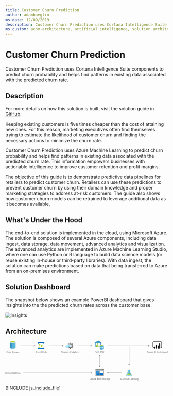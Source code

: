 ```yaml
---
title: Customer Churn Prediction
author: adamboeglin
ms.date: 12/09/2019
description: Customer Churn Prediction uses Cortana Intelligence Suite components to predict churn probability and helps find patterns in existing data associated with the predicted churn rate.
ms.custom: acom-architecture, artificial intelligence, solution architectures, Azure, ai gallery
---
```

# Customer Churn Prediction

Customer Churn Prediction uses Cortana Intelligence Suite components to predict churn probability and helps find patterns in existing data associated with the predicted churn rate.


## Description

For more details on how this solution is built, visit the solution guide in [GitHub](https://github.com/Azure/cortana-intelligence-churn-prediction-solution).

Keeping existing customers is five times cheaper than the cost of attaining new ones. For this reason, marketing executives often find themselves trying to estimate the likelihood of customer churn and finding the necessary actions to minimize the churn rate.

Customer Churn Prediction uses Azure Machine Learning to predict churn probability and helps find patterns in existing data associated with the predicted churn rate. This information empowers businesses with actionable intelligence to improve customer retention and profit margins.

The objective of this guide is to demonstrate predictive data pipelines for retailers to predict customer churn. Retailers can use these predictions to prevent customer churn by using their domain knowledge and proper marketing strategies to address at-risk customers. The guide also shows how customer churn models can be retrained to leverage additional data as it becomes available.


## What's Under the Hood

The end-to-end solution is implemented in the cloud, using Microsoft Azure. The solution is composed of several Azure components, including data ingest, data storage, data movement, advanced analytics and visualization. The advanced analytics are implemented in Azure Machine Learning Studio, where one can use Python or R language to build data science models (or reuse existing in-house or third-party libraries). With data ingest, the solution can make predictions based on data that being transferred to Azure from an on-premises environment.


## Solution Dashboard

The snapshot below shows an example PowerBI dashboard that gives insights into the the predicted churn rates across the customer base.

![Insights](//azurecomcdn.azureedge.net/cvt-f71aaf720c02f5337b8c2cdc5fd64f5f2829ecc6bd562c5726ff63543bbb03d7/images/shared/solutions/architectures/customer-churn-prediction/dashboard.png)


## Architecture

<svg class="architecture-diagram" aria-labelledby="customer-churn-prediction" height="235.303" viewbox="0 0 961.382 235.303" width="961.382" xmlns="https://www.w3.org/2000/svg"><title id="customer-churn-prediction">Customer Churn Prediction</title><desc>Customer Churn Prediction uses Cortana Intelligence Suite components to predict churn probability and helps find patterns in existing data associated with the predicted churn rate.</desc><path d="M26.336,7.705V40.328c0,3.332,7.635,6.108,16.936,6.108V7.567H26.336Z" fill="#3999c6"></path><path d="M42.994,46.574h.278c9.3,0,16.936-2.776,16.936-6.108V7.705H42.994Z" fill="#59b4d9"></path><path d="M60.208,7.705c0,3.332-7.635,6.108-16.936,6.108S26.336,11.037,26.336,7.705,33.971,1.6,43.272,1.6,60.208,4.374,60.208,7.705" fill="#fff"></path><path d="M56.737,7.289c0,2.221-6.108,4.026-13.465,4.026S29.806,9.51,29.806,7.289s6.108-4.026,13.465-4.026,13.465,1.8,13.465,4.026" fill="#7fba00"></path><path d="M53.961,9.788c1.8-.694,2.776-1.527,2.776-2.5,0-2.221-6.108-4.026-13.465-4.026-7.5,0-13.465,1.8-13.465,4.026,0,.972,1.111,1.8,2.776,2.5A31.743,31.743,0,0,1,43.272,8.261,31.743,31.743,0,0,1,53.961,9.788" fill="#b8d432"></path><path d="M7.215,73.066v-9.8H9.922q5.182,0,5.182,4.777a4.817,4.817,0,0,1-1.439,3.647,5.336,5.336,0,0,1-3.852,1.378ZM8.364,64.3v7.725H9.827a4.151,4.151,0,0,0,3-1.033A3.869,3.869,0,0,0,13.9,68.068Q13.9,64.3,9.9,64.3Z" fill="#5b5b5b"></path><path d="M21.892,73.066H20.771V71.973h-.027A2.349,2.349,0,0,1,18.59,73.23a2.3,2.3,0,0,1-1.637-.555,1.916,1.916,0,0,1-.591-1.469q0-1.963,2.311-2.283l2.1-.295q0-1.784-1.442-1.783a3.446,3.446,0,0,0-2.283.861V66.558a4.337,4.337,0,0,1,2.379-.656q2.468,0,2.468,2.611Zm-1.121-3.541-1.688.232a2.732,2.732,0,0,0-1.176.386,1.114,1.114,0,0,0-.4.981,1.066,1.066,0,0,0,.366.837,1.416,1.416,0,0,0,.974.325,1.8,1.8,0,0,0,1.377-.585,2.088,2.088,0,0,0,.543-1.479Z" fill="#5b5b5b"></path><path d="M27.251,73a2.166,2.166,0,0,1-1.046.219q-1.839,0-1.839-2.051V67.023h-1.2v-.957h1.2V64.357l1.121-.363v2.072h1.764v.957H25.488v3.943a1.638,1.638,0,0,0,.239,1.006.956.956,0,0,0,.793.3,1.183,1.183,0,0,0,.731-.232Z" fill="#5b5b5b"></path><path d="M33.759,73.066H32.638V71.973h-.027a2.349,2.349,0,0,1-2.153,1.258,2.3,2.3,0,0,1-1.637-.555,1.916,1.916,0,0,1-.591-1.469q0-1.963,2.311-2.283l2.1-.295q0-1.784-1.442-1.783a3.446,3.446,0,0,0-2.283.861V66.558a4.337,4.337,0,0,1,2.379-.656q2.468,0,2.468,2.611Zm-1.121-3.541-1.688.232a2.732,2.732,0,0,0-1.176.386,1.114,1.114,0,0,0-.4.981,1.066,1.066,0,0,0,.366.837,1.416,1.416,0,0,0,.974.325,1.8,1.8,0,0,0,1.377-.585,2.088,2.088,0,0,0,.543-1.479Z" fill="#5b5b5b"></path><path d="M39.4,72.67V71.316a2.622,2.622,0,0,0,.557.369,4.505,4.505,0,0,0,.684.276,5.438,5.438,0,0,0,.721.175,4.013,4.013,0,0,0,.67.061,2.627,2.627,0,0,0,1.583-.393,1.475,1.475,0,0,0,.349-1.822,1.962,1.962,0,0,0-.482-.536,4.782,4.782,0,0,0-.728-.465q-.42-.221-.906-.468-.513-.261-.957-.527a4.114,4.114,0,0,1-.772-.588,2.453,2.453,0,0,1-.516-.728,2.482,2.482,0,0,1,.106-2.119,2.52,2.52,0,0,1,.772-.817,3.522,3.522,0,0,1,1.09-.479,5.006,5.006,0,0,1,1.248-.156,4.784,4.784,0,0,1,2.112.348V64.74a3.827,3.827,0,0,0-2.229-.6,3.64,3.64,0,0,0-.752.078,2.137,2.137,0,0,0-.67.256,1.486,1.486,0,0,0-.479.459,1.213,1.213,0,0,0-.185.684,1.4,1.4,0,0,0,.14.648,1.588,1.588,0,0,0,.414.5,4.127,4.127,0,0,0,.667.438q.393.211.906.465t1,.547a4.561,4.561,0,0,1,.827.635,2.826,2.826,0,0,1,.564.773,2.17,2.17,0,0,1,.208.971,2.463,2.463,0,0,1-.284,1.227,2.322,2.322,0,0,1-.766.816,3.345,3.345,0,0,1-1.111.455,6.064,6.064,0,0,1-1.326.141,5.6,5.6,0,0,1-.574-.038c-.228-.024-.46-.062-.7-.109a5.563,5.563,0,0,1-.673-.178A2.143,2.143,0,0,1,39.4,72.67Z" fill="#5b5b5b"></path><path d="M49.94,73a2.166,2.166,0,0,1-1.046.219q-1.839,0-1.839-2.051V67.023h-1.2v-.957h1.2V64.357l1.121-.363v2.072H49.94v.957H48.176v3.943a1.638,1.638,0,0,0,.239,1.006.956.956,0,0,0,.793.3,1.183,1.183,0,0,0,.731-.232Z" fill="#5b5b5b"></path><path d="M55.087,67.2a1.371,1.371,0,0,0-.848-.227,1.432,1.432,0,0,0-1.2.678,3.129,3.129,0,0,0-.482,1.846v3.568H51.437v-7h1.121v1.441h.027a2.445,2.445,0,0,1,.731-1.151,1.664,1.664,0,0,1,1.1-.413,1.817,1.817,0,0,1,.67.1Z" fill="#5b5b5b"></path><path d="M61.746,69.846H56.8a2.617,2.617,0,0,0,.629,1.8,2.168,2.168,0,0,0,1.654.637,3.44,3.44,0,0,0,2.174-.779V72.56a4.065,4.065,0,0,1-2.44.67,2.959,2.959,0,0,1-2.331-.954,3.9,3.9,0,0,1-.848-2.683,3.828,3.828,0,0,1,.926-2.663,2.967,2.967,0,0,1,2.3-1.028,2.631,2.631,0,0,1,2.126.889,3.7,3.7,0,0,1,.752,2.467ZM60.6,68.9a2.284,2.284,0,0,0-.468-1.512,1.6,1.6,0,0,0-1.282-.539,1.811,1.811,0,0,0-1.347.566,2.577,2.577,0,0,0-.684,1.484Z" fill="#5b5b5b"></path><path d="M68.452,73.066H67.331V71.973H67.3A2.349,2.349,0,0,1,65.15,73.23a2.3,2.3,0,0,1-1.637-.555,1.916,1.916,0,0,1-.591-1.469q0-1.963,2.311-2.283l2.1-.295q0-1.784-1.442-1.783a3.446,3.446,0,0,0-2.283.861V66.558a4.337,4.337,0,0,1,2.379-.656q2.468,0,2.468,2.611Zm-1.121-3.541-1.688.232a2.732,2.732,0,0,0-1.176.386,1.114,1.114,0,0,0-.4.981,1.066,1.066,0,0,0,.366.837,1.416,1.416,0,0,0,.974.325,1.8,1.8,0,0,0,1.377-.585,2.088,2.088,0,0,0,.543-1.479Z" fill="#5b5b5b"></path><path d="M80.5,73.066H79.382v-4.02a3.029,3.029,0,0,0-.359-1.682,1.36,1.36,0,0,0-1.207-.52,1.494,1.494,0,0,0-1.22.656,2.509,2.509,0,0,0-.5,1.572v3.992H74.973V68.91q0-2.065-1.593-2.064a1.473,1.473,0,0,0-1.217.618,2.559,2.559,0,0,0-.479,1.61v3.992H70.564v-7h1.121v1.107h.027A2.378,2.378,0,0,1,73.886,65.9a2.02,2.02,0,0,1,1.982,1.449A2.5,2.5,0,0,1,78.193,65.9q2.31,0,2.311,2.85Z" fill="#5b5b5b"></path><path d="M7.369,196.56H6.221V192.09H1.148v4.471H0v-9.8H1.148v4.3H6.221v-4.3H7.369Z" fill="#5b5b5b"></path><path d="M10.363,187.783a.71.71,0,0,1-.513-.205.693.693,0,0,1-.212-.52.719.719,0,0,1,.725-.732.726.726,0,0,1,.523.209.7.7,0,0,1,.215.523.69.69,0,0,1-.215.512A.717.717,0,0,1,10.363,187.783Zm.547,8.777H9.789v-7H10.91Z" fill="#5b5b5b"></path><path d="M12.756,196.307v-1.2a3.318,3.318,0,0,0,2.017.678q1.477,0,1.477-.984a.855.855,0,0,0-.126-.476,1.252,1.252,0,0,0-.342-.345,2.581,2.581,0,0,0-.506-.271c-.194-.079-.4-.163-.625-.249a8.1,8.1,0,0,1-.817-.373,2.456,2.456,0,0,1-.588-.424,1.57,1.57,0,0,1-.355-.537,1.891,1.891,0,0,1-.12-.7,1.674,1.674,0,0,1,.226-.872,2,2,0,0,1,.6-.636,2.812,2.812,0,0,1,.858-.387,3.833,3.833,0,0,1,.995-.129,4.011,4.011,0,0,1,1.627.314v1.135a3.166,3.166,0,0,0-1.777-.506,2.077,2.077,0,0,0-.567.071,1.38,1.38,0,0,0-.434.2.918.918,0,0,0-.28.311.819.819,0,0,0-.1.4.956.956,0,0,0,.1.457,1,1,0,0,0,.291.328,2.2,2.2,0,0,0,.465.26c.182.078.39.162.622.254a8.67,8.67,0,0,1,.834.365,2.853,2.853,0,0,1,.629.424,1.657,1.657,0,0,1,.4.543,1.758,1.758,0,0,1,.14.732,1.729,1.729,0,0,1-.229.9,1.959,1.959,0,0,1-.612.635,2.8,2.8,0,0,1-.882.377,4.355,4.355,0,0,1-1.046.123A3.967,3.967,0,0,1,12.756,196.307Z" fill="#5b5b5b"></path><path d="M22.367,196.492a2.166,2.166,0,0,1-1.046.219q-1.839,0-1.839-2.051v-4.143h-1.2v-.957h1.2v-1.709l1.121-.363v2.072h1.764v.957H20.6v3.943a1.638,1.638,0,0,0,.239,1.006.956.956,0,0,0,.793.3,1.183,1.183,0,0,0,.731-.232Z" fill="#5b5b5b"></path><path d="M26.681,196.724a3.249,3.249,0,0,1-2.478-.981,3.631,3.631,0,0,1-.926-2.6,3.788,3.788,0,0,1,.964-2.756,3.467,3.467,0,0,1,2.6-.99,3.139,3.139,0,0,1,2.444.963,3.825,3.825,0,0,1,.878,2.674,3.761,3.761,0,0,1-.947,2.683A3.316,3.316,0,0,1,26.681,196.724Zm.082-6.385a2.131,2.131,0,0,0-1.709.734,3.019,3.019,0,0,0-.629,2.027,2.852,2.852,0,0,0,.636,1.961,2.161,2.161,0,0,0,1.7.719,2.049,2.049,0,0,0,1.671-.705,3.053,3.053,0,0,0,.584-2,3.107,3.107,0,0,0-.584-2.023A2.039,2.039,0,0,0,26.763,190.34Z" fill="#5b5b5b"></path><path d="M35.608,190.7a1.371,1.371,0,0,0-.848-.227,1.432,1.432,0,0,0-1.2.678,3.129,3.129,0,0,0-.482,1.846v3.568H31.958v-7h1.121V191h.027a2.445,2.445,0,0,1,.731-1.151,1.664,1.664,0,0,1,1.1-.413,1.817,1.817,0,0,1,.67.1Z" fill="#5b5b5b"></path><path d="M37.4,187.783a.71.71,0,0,1-.513-.205.693.693,0,0,1-.212-.52.719.719,0,0,1,.725-.732.726.726,0,0,1,.523.209.7.7,0,0,1,.215.523.69.69,0,0,1-.215.512A.717.717,0,0,1,37.4,187.783Zm.547,8.777H36.825v-7h1.121Z" fill="#5b5b5b"></path><path d="M44.987,196.238a3.637,3.637,0,0,1-1.914.486,3.169,3.169,0,0,1-2.417-.975,3.529,3.529,0,0,1-.919-2.525,3.881,3.881,0,0,1,.991-2.779,3.468,3.468,0,0,1,2.646-1.049,3.674,3.674,0,0,1,1.627.342v1.148a2.846,2.846,0,0,0-1.668-.547,2.254,2.254,0,0,0-1.76.769,2.92,2.92,0,0,0-.687,2.021,2.78,2.78,0,0,0,.646,1.941,2.228,2.228,0,0,0,1.733.711,2.807,2.807,0,0,0,1.723-.609Z" fill="#5b5b5b"></path><path d="M51.693,196.56H50.572v-1.094h-.027a2.349,2.349,0,0,1-2.153,1.258,2.3,2.3,0,0,1-1.637-.555,1.916,1.916,0,0,1-.591-1.469q0-1.963,2.311-2.283l2.1-.295q0-1.784-1.442-1.783a3.446,3.446,0,0,0-2.283.861v-1.148a4.337,4.337,0,0,1,2.379-.656q2.468,0,2.468,2.611Zm-1.121-3.541-1.688.232a2.732,2.732,0,0,0-1.176.386,1.114,1.114,0,0,0-.4.981,1.066,1.066,0,0,0,.366.837,1.416,1.416,0,0,0,.974.325,1.8,1.8,0,0,0,1.377-.585,2.088,2.088,0,0,0,.543-1.479Z" fill="#5b5b5b"></path><path d="M54.927,196.56H53.806V186.2h1.121Z" fill="#5b5b5b"></path><path d="M61.182,196.56v-9.8h2.707q5.182,0,5.182,4.777a4.817,4.817,0,0,1-1.439,3.647,5.336,5.336,0,0,1-3.852,1.378ZM62.33,187.8v7.725h1.463a4.151,4.151,0,0,0,3-1.033,3.869,3.869,0,0,0,1.073-2.926q0-3.766-4.006-3.766Z" fill="#5b5b5b"></path><path d="M75.858,196.56H74.737v-1.094H74.71a2.349,2.349,0,0,1-2.153,1.258,2.3,2.3,0,0,1-1.637-.555,1.916,1.916,0,0,1-.591-1.469q0-1.963,2.311-2.283l2.1-.295q0-1.784-1.442-1.783a3.446,3.446,0,0,0-2.283.861v-1.148a4.337,4.337,0,0,1,2.379-.656q2.468,0,2.468,2.611Zm-1.121-3.541-1.688.232a2.732,2.732,0,0,0-1.176.386,1.114,1.114,0,0,0-.4.981,1.066,1.066,0,0,0,.366.837,1.416,1.416,0,0,0,.974.325,1.8,1.8,0,0,0,1.377-.585,2.088,2.088,0,0,0,.543-1.479Z" fill="#5b5b5b"></path><path d="M81.218,196.492a2.166,2.166,0,0,1-1.046.219q-1.839,0-1.839-2.051v-4.143h-1.2v-.957h1.2v-1.709l1.121-.363v2.072h1.764v.957H79.454v3.943a1.638,1.638,0,0,0,.239,1.006.956.956,0,0,0,.793.3,1.183,1.183,0,0,0,.731-.232Z" fill="#5b5b5b"></path><path d="M87.726,196.56H86.6v-1.094h-.027a2.349,2.349,0,0,1-2.153,1.258,2.3,2.3,0,0,1-1.637-.555A1.916,1.916,0,0,1,82.2,194.7q0-1.963,2.311-2.283l2.1-.295q0-1.784-1.442-1.783a3.446,3.446,0,0,0-2.283.861v-1.148a4.337,4.337,0,0,1,2.379-.656q2.468,0,2.468,2.611ZM86.6,193.019l-1.688.232a2.732,2.732,0,0,0-1.176.386,1.114,1.114,0,0,0-.4.981,1.066,1.066,0,0,0,.366.837,1.416,1.416,0,0,0,.974.325,1.8,1.8,0,0,0,1.377-.585,2.088,2.088,0,0,0,.543-1.479Z" fill="#5b5b5b"></path><path d="M215.782,27.426a.63.63,0,0,1-.667.667h-5.2a.63.63,0,0,1-.667-.667V23.56a.63.63,0,0,1,.667-.667h5.2a.63.63,0,0,1,.667.667Z" fill="#b8d432"></path><path d="M225.115,31.426a.63.63,0,0,1-.667.667h-5.2a.63.63,0,0,1-.667-.667V27.56a.63.63,0,0,1,.667-.667h5.2a.63.63,0,0,1,.667.667Z" fill="#b8d432"></path><path d="M215.782,35.426a.63.63,0,0,1-.667.667h-5.2a.63.63,0,0,1-.667-.667V31.56a.63.63,0,0,1,.667-.667h5.2a.63.63,0,0,1,.667.667Z" fill="#b8d432"></path><path d="M206.449,23.426a.63.63,0,0,1-.667.667h-5.333a.63.63,0,0,1-.667-.667v-4a.63.63,0,0,1,.667-.667h5.2c.533,0,.8.267.8.667Z" fill="#b8d432"></path><path d="M229.782,9.426H192.449a.63.63,0,0,0-.667.667v8a.63.63,0,0,0,.667.667h4a.63.63,0,0,0,.667-.667V14.76h28v3.333c0,.4.267.667.8.667h3.867a.63.63,0,0,0,.667-.667v-8A.63.63,0,0,0,229.782,9.426Z" fill="#0072c6"></path><path d="M229.782,40.226h-3.867a.63.63,0,0,0-.667.667v3.2H197.115V40.76c0-.4-.267-.667-.8-.667h-3.867c-.4,0-.667.267-.667.8V48.76a.63.63,0,0,0,.667.667h37.333a.63.63,0,0,0,.667-.667V40.893A.63.63,0,0,0,229.782,40.226Z" fill="#0072c6"></path><path d="M206.449,31.426a.63.63,0,0,1-.667.667h-5.333a.63.63,0,0,1-.667-.667v-4a.63.63,0,0,1,.667-.667h5.2c.533,0,.8.267.8.667Z" fill="#b8d432"></path><path d="M206.449,39.426a.63.63,0,0,1-.667.667h-5.333a.63.63,0,0,1-.667-.667v-4a.63.63,0,0,1,.667-.667h5.2c.533,0,.8.267.8.667Z" fill="#b8d432"></path><path d="M396.689,36.964l1.12-2.892L402.94,32.3V28.194l-.56-.187L397.809,26.7l-1.12-2.892,2.332-4.758h0l-2.892-2.892-.56.28-4.2,2.146-2.986-1.213-1.866-4.945h-4.2l-.187.56-1.4,4.385-2.892,1.12L372.9,16.345l-2.986,2.892.28.56,1.306,2.426a14.685,14.685,0,0,1,7.371-1.866,15.049,15.049,0,0,1,9.61,3.919,21.6,21.6,0,0,1,1.773,1.493A7.121,7.121,0,0,1,391,26.794a7.276,7.276,0,0,1-1.866,9.33,7.145,7.145,0,0,1-7.371,1.026c-.28-.187-.466-.187-.56-.28h0a9.686,9.686,0,0,1-1.586-1.12c-.187,0-.28-.187-.56-.187a2.3,2.3,0,0,0-1.586.746l-.187.187h0a14.03,14.03,0,0,1-5.971,3.732L370.472,42l2.8,2.8.187.187.56-.28,4.2-2.146,2.892,1.12,1.586,4.945h4.2l.187-.56,1.493-4.385,2.892-1.12,4.945,2.146,2.8-3.079-.28-.56Z" fill="#7a7a7a"></path><path d="M371.685,29.687h0A7.448,7.448,0,0,1,360.4,29.5a.784.784,0,0,0-1.306,0,1.059,1.059,0,0,0-.28.746,1.781,1.781,0,0,0,.28.746,9.418,9.418,0,0,0,13.995.187h0a7.483,7.483,0,0,1,11.2.28c.466.466,1.026.466,1.306,0a1.059,1.059,0,0,0,.28-.746,1.781,1.781,0,0,0-.28-.746A9.387,9.387,0,0,0,371.685,29.687Z" fill="#48c8ef"></path><path d="M378.682,31.459a5.923,5.923,0,0,0-4.478,1.866l-.187.187-.187.187a10.517,10.517,0,0,1-8.117,3.359,11.392,11.392,0,0,1-8.024-3.732c-.466-.466-1.026-.466-1.306,0-.093,0-.093.187-.093.466a1.256,1.256,0,0,0,.466.84,12.334,12.334,0,0,0,9.33,4.385,12.028,12.028,0,0,0,9.423-4.105l.187-.187.187-.187a4.23,4.23,0,0,1,3.079-1.306,4.4,4.4,0,0,1,3.079,1.493c.466.466,1.026.466,1.306,0a1.059,1.059,0,0,0,.28-.746,1.781,1.781,0,0,0-.28-.746A7.589,7.589,0,0,0,378.682,31.459Z" fill="#00abec"></path><path d="M370.845,27.634a10.941,10.941,0,0,1,8.117-3.452,10.82,10.82,0,0,1,7.837,3.732c.466.466,1.026.466,1.306,0a1.059,1.059,0,0,0,.28-.746,1.781,1.781,0,0,0-.28-.746,12.334,12.334,0,0,0-9.33-4.385,12.531,12.531,0,0,0-9.423,4.105l-.187.187-.187.187a4.09,4.09,0,0,1-6.158-.187c-.466-.466-1.026-.466-1.306,0a1.059,1.059,0,0,0-.28.746,1.781,1.781,0,0,0,.28.746,5.993,5.993,0,0,0,8.863.187l.187-.187Z" fill="#84d6ef"></path><g opacity="0.2" style="isolation: isolate"><path d="M379.522,35.658c-.187,0-.28-.187-.56-.187a2.3,2.3,0,0,0-1.586.746l-.187.187a14.03,14.03,0,0,1-5.971,3.732l-.84,1.773,1.493,1.493,7.651-7.744Z" fill="#f1f1f1"></path><path d="M371.592,22.316a14.685,14.685,0,0,1,7.371-1.866,15.049,15.049,0,0,1,9.61,3.919c.466.373.84.653,1.306,1.026l7.744-7.744-1.586-1.586-.56.28-4.2,2.146-2.892-1.12-1.866-4.945h-4.2l-.187.56-1.4,4.385-2.892,1.12L372.9,16.345l-2.986,2.892.28.56Z" fill="#f1f1f1"></path></g><path d="M188,71.849h-5.2v-9.8h4.977v1.039h-3.828v3.261h3.541v1.032h-3.541v3.432H188Z" fill="#5b5b5b"></path><path d="M195.237,64.849l-2.789,7h-1.1l-2.652-7h1.23l1.777,5.086a4.589,4.589,0,0,1,.246.978h.027a4.592,4.592,0,0,1,.219-.95l1.859-5.113Z" fill="#5b5b5b"></path><path d="M201.984,68.629h-4.942a2.617,2.617,0,0,0,.629,1.8,2.168,2.168,0,0,0,1.654.636,3.44,3.44,0,0,0,2.174-.779v1.053a4.065,4.065,0,0,1-2.44.67,2.955,2.955,0,0,1-2.331-.954,3.9,3.9,0,0,1-.848-2.683,3.83,3.83,0,0,1,.926-2.663,2.97,2.97,0,0,1,2.3-1.028,2.631,2.631,0,0,1,2.126.889,3.706,3.706,0,0,1,.752,2.468Zm-1.148-.95a2.28,2.28,0,0,0-.468-1.511,1.6,1.6,0,0,0-1.282-.54,1.808,1.808,0,0,0-1.347.567,2.577,2.577,0,0,0-.684,1.483Z" fill="#5b5b5b"></path><path d="M209.49,71.849h-1.121V67.856q0-2.228-1.627-2.229a1.766,1.766,0,0,0-1.391.632,2.345,2.345,0,0,0-.55,1.6v3.992h-1.121v-7H204.8v1.162h.027a2.527,2.527,0,0,1,2.3-1.326,2.142,2.142,0,0,1,1.757.741,3.306,3.306,0,0,1,.608,2.144Z" fill="#5b5b5b"></path><path d="M214.849,71.78A2.166,2.166,0,0,1,213.8,72q-1.839,0-1.839-2.051V65.806h-1.2v-.957h1.2V63.14l1.121-.362v2.071h1.764v.957h-1.764V69.75a1.635,1.635,0,0,0,.239,1,.956.956,0,0,0,.793.3,1.177,1.177,0,0,0,.731-.232Z" fill="#5b5b5b"></path><path d="M227.7,71.849h-1.148V67.378H221.48v4.471h-1.148v-9.8h1.148v4.3h5.072v-4.3H227.7Z" fill="#5b5b5b"></path><path d="M235.781,71.849H234.66V70.741h-.027a2.3,2.3,0,0,1-2.16,1.271q-2.5,0-2.5-2.98V64.849h1.114v4.006q0,2.215,1.7,2.215a1.718,1.718,0,0,0,1.35-.6,2.319,2.319,0,0,0,.53-1.583V64.849h1.121Z" fill="#5b5b5b"></path><path d="M239.192,70.837h-.027v1.012h-1.121V61.485h1.121v4.594h.027a2.651,2.651,0,0,1,2.42-1.395,2.565,2.565,0,0,1,2.109.94,3.879,3.879,0,0,1,.762,2.519,4.343,4.343,0,0,1-.854,2.813,2.848,2.848,0,0,1-2.338,1.056A2.3,2.3,0,0,1,239.192,70.837Zm-.027-2.823v.978a2.084,2.084,0,0,0,.564,1.474,2.012,2.012,0,0,0,3.028-.175,3.574,3.574,0,0,0,.578-2.167,2.822,2.822,0,0,0-.54-1.832,1.789,1.789,0,0,0-1.463-.663,1.984,1.984,0,0,0-1.572.681A2.5,2.5,0,0,0,239.165,68.014Z" fill="#5b5b5b"></path><path d="M332.368,71.452V70.1a2.622,2.622,0,0,0,.557.369,4.407,4.407,0,0,0,.684.276,5.29,5.29,0,0,0,.721.175,4.02,4.02,0,0,0,.67.062,2.627,2.627,0,0,0,1.583-.393,1.475,1.475,0,0,0,.349-1.822,1.979,1.979,0,0,0-.482-.537,4.859,4.859,0,0,0-.728-.465q-.42-.221-.906-.468-.513-.259-.957-.526a4.114,4.114,0,0,1-.772-.588,2.457,2.457,0,0,1-.516-.729,2.482,2.482,0,0,1,.106-2.119,2.527,2.527,0,0,1,.772-.816,3.5,3.5,0,0,1,1.09-.479,4.961,4.961,0,0,1,1.248-.157,4.781,4.781,0,0,1,2.112.349v1.292a3.827,3.827,0,0,0-2.229-.6,3.642,3.642,0,0,0-.752.079,2.09,2.09,0,0,0-.67.256,1.494,1.494,0,0,0-.479.458,1.216,1.216,0,0,0-.185.684,1.4,1.4,0,0,0,.14.649,1.6,1.6,0,0,0,.414.5,4.127,4.127,0,0,0,.667.438q.393.212.906.465t1,.547a4.565,4.565,0,0,1,.827.636,2.837,2.837,0,0,1,.564.772,2.173,2.173,0,0,1,.208.971,2.467,2.467,0,0,1-.284,1.228,2.33,2.33,0,0,1-.766.816,3.366,3.366,0,0,1-1.111.455,6.125,6.125,0,0,1-1.326.14,5.333,5.333,0,0,1-.574-.038q-.342-.037-.7-.109a5.388,5.388,0,0,1-.673-.178A2.069,2.069,0,0,1,332.368,71.452Z" fill="#5b5b5b"></path><path d="M342.909,71.78a2.166,2.166,0,0,1-1.046.219q-1.839,0-1.839-2.051V65.806h-1.2v-.957h1.2V63.14l1.121-.362v2.071h1.764v.957h-1.764V69.75a1.635,1.635,0,0,0,.239,1,.956.956,0,0,0,.793.3,1.177,1.177,0,0,0,.731-.232Z" fill="#5b5b5b"></path><path d="M348.056,65.983a1.371,1.371,0,0,0-.848-.226,1.431,1.431,0,0,0-1.2.677,3.129,3.129,0,0,0-.482,1.846v3.568h-1.121v-7h1.121v1.442h.027a2.449,2.449,0,0,1,.731-1.152,1.669,1.669,0,0,1,1.1-.413,1.838,1.838,0,0,1,.67.1Z" fill="#5b5b5b"></path><path d="M354.714,68.629h-4.942a2.617,2.617,0,0,0,.629,1.8,2.168,2.168,0,0,0,1.654.636,3.44,3.44,0,0,0,2.174-.779v1.053a4.065,4.065,0,0,1-2.44.67,2.955,2.955,0,0,1-2.331-.954,3.9,3.9,0,0,1-.848-2.683,3.83,3.83,0,0,1,.926-2.663,2.97,2.97,0,0,1,2.3-1.028,2.631,2.631,0,0,1,2.126.889,3.706,3.706,0,0,1,.752,2.468Zm-1.148-.95a2.28,2.28,0,0,0-.468-1.511,1.6,1.6,0,0,0-1.282-.54,1.808,1.808,0,0,0-1.347.567,2.577,2.577,0,0,0-.684,1.483Z" fill="#5b5b5b"></path><path d="M361.42,71.849H360.3V70.755h-.027a2.347,2.347,0,0,1-2.153,1.258,2.3,2.3,0,0,1-1.637-.554,1.919,1.919,0,0,1-.591-1.47q0-1.961,2.311-2.283l2.1-.294q0-1.784-1.442-1.784a3.446,3.446,0,0,0-2.283.861V65.341a4.337,4.337,0,0,1,2.379-.656q2.468,0,2.468,2.611ZM360.3,68.307l-1.688.232a2.759,2.759,0,0,0-1.176.386,1.115,1.115,0,0,0-.4.981,1.066,1.066,0,0,0,.366.837,1.411,1.411,0,0,0,.974.325,1.8,1.8,0,0,0,1.377-.585A2.086,2.086,0,0,0,360.3,69Z" fill="#5b5b5b"></path><path d="M373.472,71.849h-1.121v-4.02a3.034,3.034,0,0,0-.359-1.682,1.36,1.36,0,0,0-1.207-.52,1.494,1.494,0,0,0-1.22.656,2.511,2.511,0,0,0-.5,1.572v3.992h-1.121V67.692q0-2.064-1.593-2.064a1.476,1.476,0,0,0-1.217.618,2.559,2.559,0,0,0-.479,1.61v3.992h-1.121v-7h1.121v1.107h.027a2.378,2.378,0,0,1,2.174-1.271,2.02,2.02,0,0,1,1.982,1.449,2.5,2.5,0,0,1,2.324-1.449q2.31,0,2.311,2.851Z" fill="#5b5b5b"></path><path d="M387.165,71.849h-1.271L384.854,69.1H380.7l-.978,2.748h-1.278l3.76-9.8h1.189Zm-2.687-3.78-1.538-4.177a3.974,3.974,0,0,1-.15-.656h-.027a3.668,3.668,0,0,1-.157.656l-1.524,4.177Z" fill="#5b5b5b"></path><path d="M394.267,71.849h-1.121V67.856q0-2.228-1.627-2.229a1.766,1.766,0,0,0-1.391.632,2.345,2.345,0,0,0-.55,1.6v3.992h-1.121v-7h1.121v1.162h.027a2.527,2.527,0,0,1,2.3-1.326,2.142,2.142,0,0,1,1.757.741,3.306,3.306,0,0,1,.608,2.144Z" fill="#5b5b5b"></path><path d="M401.39,71.849h-1.121V70.755h-.027a2.347,2.347,0,0,1-2.153,1.258,2.3,2.3,0,0,1-1.637-.554,1.919,1.919,0,0,1-.591-1.47q0-1.961,2.311-2.283l2.1-.294q0-1.784-1.442-1.784a3.446,3.446,0,0,0-2.283.861V65.341a4.337,4.337,0,0,1,2.379-.656q2.468,0,2.468,2.611Zm-1.121-3.541-1.688.232a2.759,2.759,0,0,0-1.176.386,1.115,1.115,0,0,0-.4.981,1.066,1.066,0,0,0,.366.837,1.411,1.411,0,0,0,.974.325,1.8,1.8,0,0,0,1.377-.585A2.086,2.086,0,0,0,400.269,69Z" fill="#5b5b5b"></path><path d="M404.624,71.849H403.5V61.485h1.121Z" fill="#5b5b5b"></path><path d="M412.464,64.849l-3.22,8.121q-.861,2.174-2.42,2.174a2.587,2.587,0,0,1-.731-.089v-1a2.077,2.077,0,0,0,.663.123,1.374,1.374,0,0,0,1.271-1.012l.561-1.326-2.734-6.986H407.1l1.894,5.387q.034.1.144.533h.041q.034-.164.137-.52l1.989-5.4Z" fill="#5b5b5b"></path><path d="M416.956,71.78A2.166,2.166,0,0,1,415.91,72q-1.839,0-1.839-2.051V65.806h-1.2v-.957h1.2V63.14l1.121-.362v2.071h1.764v.957h-1.764V69.75a1.635,1.635,0,0,0,.239,1,.956.956,0,0,0,.793.3,1.177,1.177,0,0,0,.731-.232Z" fill="#5b5b5b"></path><path d="M419.027,63.071a.71.71,0,0,1-.513-.205.691.691,0,0,1-.212-.52.719.719,0,0,1,.725-.731.722.722,0,0,1,.523.209.73.73,0,0,1,0,1.035A.72.72,0,0,1,419.027,63.071Zm.547,8.777h-1.121v-7h1.121Z" fill="#5b5b5b"></path><path d="M426.615,71.527a3.637,3.637,0,0,1-1.914.485,3.172,3.172,0,0,1-2.417-.974,3.533,3.533,0,0,1-.919-2.526,3.878,3.878,0,0,1,.991-2.778A3.465,3.465,0,0,1,425,64.684a3.687,3.687,0,0,1,1.627.342v1.148a2.853,2.853,0,0,0-1.668-.547,2.257,2.257,0,0,0-1.76.769,2.921,2.921,0,0,0-.687,2.021,2.778,2.778,0,0,0,.646,1.941,2.228,2.228,0,0,0,1.733.711,2.806,2.806,0,0,0,1.723-.608Z" fill="#5b5b5b"></path><path d="M427.886,71.6v-1.2a3.317,3.317,0,0,0,2.017.677q1.477,0,1.477-.984a.859.859,0,0,0-.126-.476,1.279,1.279,0,0,0-.342-.345,2.634,2.634,0,0,0-.506-.271q-.291-.119-.625-.249a8.107,8.107,0,0,1-.817-.372,2.51,2.51,0,0,1-.588-.424,1.58,1.58,0,0,1-.355-.537,1.9,1.9,0,0,1-.12-.7,1.677,1.677,0,0,1,.226-.872,2,2,0,0,1,.6-.635,2.766,2.766,0,0,1,.858-.387,3.833,3.833,0,0,1,.995-.13,4.011,4.011,0,0,1,1.627.314v1.135a3.174,3.174,0,0,0-1.777-.506,2.116,2.116,0,0,0-.567.071,1.4,1.4,0,0,0-.434.2.931.931,0,0,0-.28.312.816.816,0,0,0-.1.4.957.957,0,0,0,.1.458,1,1,0,0,0,.291.328,2.244,2.244,0,0,0,.465.26q.273.117.622.253a8.427,8.427,0,0,1,.834.366,2.819,2.819,0,0,1,.629.424,1.646,1.646,0,0,1,.4.543,1.756,1.756,0,0,1,.14.731,1.724,1.724,0,0,1-.229.9,1.962,1.962,0,0,1-.612.636,2.821,2.821,0,0,1-.882.376,4.355,4.355,0,0,1-1.046.123A3.979,3.979,0,0,1,427.886,71.6Z" fill="#5b5b5b"></path><rect fill="#969696" height="1.5" width="81.265" x="257.227" y="28.344"></rect><polygon fill="#969696" points="336.961 23.858 346.028 29.094 336.961 34.329 336.961 23.858"></polygon><rect fill="#969696" height="1.5" width="81.265" x="89.227" y="28.344"></rect><polygon fill="#969696" points="168.961 23.858 178.028 29.094 168.961 34.329 168.961 23.858"></polygon><rect fill="#969696" height="1.5" width="81.265" x="609.762" y="188.344"></rect><polygon fill="#969696" points="611.294 194.329 602.227 189.094 611.294 183.858 611.294 194.329"></polygon><rect fill="#969696" height="1.5" width="81.265" x="425.219" y="28.344"></rect><polygon fill="#969696" points="504.952 23.858 514.019 29.094 504.952 34.329 504.952 23.858"></polygon><rect fill="#969696" height="1.5" width="401.265" x="106.233" y="189.836"></rect><polygon fill="#969696" points="505.966 185.35 515.033 190.586 505.966 195.821 505.966 185.35"></polygon><rect fill="#969696" height="1.5" width="241.265" x="607.219" y="28.344"></rect><polygon fill="#969696" points="846.952 23.858 856.019 29.094 846.952 34.329 846.952 23.858"></polygon><rect fill="#7fbb42" height="5.179" width="5.179" x="542.427" y="16.495"></rect><rect fill="#7fbb42" height="5.179" width="5.179" x="538.321" y="30.539"></rect><rect fill="#7fbb42" height="5.179" width="5.179" x="545.691" y="30.539"></rect><rect fill="#7fbb42" height="5.179" width="5.179" x="552.988" y="30.539"></rect><rect fill="#7fbb42" height="5.179" width="5.179" x="538.321" y="23.517"></rect><rect fill="#7fbb42" height="5.179" width="5.179" x="545.691" y="23.517"></rect><polygon fill="#3999c6" points="550.797 0 529.399 10.837 529.399 14 533.562 14 533.562 35.893 537.044 35.893 537.044 14 562.404 14 562.404 34.5 566.234 34.5 566.234 14 570.05 14 570.05 10.837 550.797 0"></polygon><g opacity="0.8" style="isolation: isolate"><polygon fill="#b8d433" points="547.606 21.675 547.011 21.675 547.011 17.163 542.427 17.163 542.427 16.495 547.606 16.495 547.606 21.675"></polygon></g><g opacity="0.5" style="isolation: isolate"><polygon fill="#b8d433" points="542.427 16.495 543.022 16.495 543.022 21.022 547.606 21.022 547.606 21.675 542.427 21.675 542.427 16.495"></polygon></g><g opacity="0.8" style="isolation: isolate"><polygon fill="#b8d433" points="543.5 28.697 542.92 28.697 542.92 24.185 538.321 24.185 538.321 23.517 543.5 23.517 543.5 28.697"></polygon></g><g opacity="0.5" style="isolation: isolate"><polygon fill="#b8d433" points="538.321 23.517 538.916 23.517 538.916 28.029 543.5 28.029 543.5 28.697 538.321 28.697 538.321 23.517"></polygon></g><g opacity="0.8" style="isolation: isolate"><polygon fill="#b8d433" points="550.899 28.697 550.276 28.697 550.276 24.185 545.691 24.185 545.691 23.517 550.899 23.517 550.899 28.697"></polygon></g><g opacity="0.5" style="isolation: isolate"><polygon fill="#b8d433" points="545.691 23.517 546.315 23.517 546.315 28.029 550.899 28.029 550.899 28.697 545.691 28.697 545.691 23.517"></polygon></g><g opacity="0.8" style="isolation: isolate"><polygon fill="#b8d433" points="543.5 35.718 542.92 35.718 542.92 31.192 538.321 31.192 538.321 30.539 543.5 30.539 543.5 35.718"></polygon></g><g opacity="0.5" style="isolation: isolate"><polygon fill="#b8d433" points="538.321 30.539 538.916 30.539 538.916 35.051 543.5 35.051 543.5 35.718 538.321 35.718 538.321 30.539"></polygon></g><g opacity="0.8" style="isolation: isolate"><polygon fill="#b8d433" points="550.899 35.718 550.276 35.718 550.276 31.192 545.691 31.192 545.691 30.539 550.899 30.539 550.899 35.718"></polygon></g><g opacity="0.5" style="isolation: isolate"><polygon fill="#b8d433" points="545.691 30.539 546.315 30.539 546.315 35.051 550.899 35.051 550.899 35.718 545.691 35.718 545.691 30.539"></polygon></g><g opacity="0.8" style="isolation: isolate"><polygon fill="#b8d433" points="558.168 35.718 557.573 35.718 557.573 31.192 552.988 31.192 552.988 30.539 558.168 30.539 558.168 35.718"></polygon></g><g opacity="0.5" style="isolation: isolate"><polygon fill="#b8d433" points="552.988 30.539 553.583 30.539 553.583 35.051 558.168 35.051 558.168 35.718 552.988 35.718 552.988 30.539"></polygon></g><g opacity="0.8" style="isolation: isolate"><polygon fill="#b8d433" points="543.196 21.675 542.427 21.675 542.427 21.08 546.91 16.495 547.606 16.495 547.606 17.018 543.196 21.675"></polygon></g><g opacity="0.8" style="isolation: isolate"><polygon fill="#b8d433" points="546.46 28.697 545.691 28.697 545.691 28.102 550.217 23.517 550.899 23.517 550.899 24.04 546.46 28.697"></polygon></g><g opacity="0.8" style="isolation: isolate"><polygon fill="#b8d433" points="539.09 28.697 538.321 28.697 538.321 28.102 542.804 23.517 543.5 23.517 543.5 24.04 539.09 28.697"></polygon></g><g opacity="0.8" style="isolation: isolate"><polygon fill="#b8d433" points="539.09 35.718 538.321 35.718 538.321 35.124 542.804 30.539 543.5 30.539 543.5 31.061 539.09 35.718"></polygon></g><g opacity="0.8" style="isolation: isolate"><polygon fill="#b8d433" points="546.46 35.718 545.691 35.718 545.691 35.124 550.217 30.539 550.899 30.539 550.899 31.061 546.46 35.718"></polygon></g><g opacity="0.8" style="isolation: isolate"><polygon fill="#b8d433" points="553.757 35.718 552.988 35.718 552.988 35.124 557.471 30.539 558.168 30.539 558.168 31.061 553.757 35.718"></polygon></g><path d="M560.083,25.81V48.355c0,2.321,5.252,4.236,11.708,4.236V25.81Z" fill="#3999c6"></path><path d="M571.617,52.606h.174c6.471,0,11.708-1.915,11.708-4.236V25.81H571.617v26.8Z" fill="#5ab4d9"></path><path d="M583.5,25.81c0,2.321-5.252,4.236-11.708,4.236s-11.708-1.9-11.708-4.236,5.252-4.236,11.708-4.236S583.5,23.445,583.5,25.81" fill="#fff"></path><path d="M581.1,25.563c0,1.523-4.164,2.815-9.314,2.815s-9.314-1.248-9.314-2.815c0-1.523,4.164-2.815,9.314-2.815s9.314,1.262,9.314,2.815" fill="#7fbb42"></path><path d="M579.161,27.275c1.219-.493,1.944-1.074,1.944-1.7,0-1.523-4.164-2.815-9.314-2.815s-9.314,1.248-9.314,2.815c0,.667.725,1.248,1.944,1.7a21.7,21.7,0,0,1,7.37-1.074,20.72,20.72,0,0,1,7.37,1.074" fill="#b8d433"></path><path d="M563,41.971v-1.6a2.933,2.933,0,0,0,.943.551,3.726,3.726,0,0,0,1,.174,1.814,1.814,0,0,0,.522-.073.976.976,0,0,0,.377-.145.47.47,0,0,0,.2-.247.97.97,0,0,0,.073-.276.639.639,0,0,0-.1-.377,1.646,1.646,0,0,0-.319-.319c-.145-.1-.319-.174-.493-.276-.174-.073-.377-.174-.624-.276a3.724,3.724,0,0,1-1.248-.827,1.856,1.856,0,0,1-.421-1.219,2.017,2.017,0,0,1,.2-.943,1.885,1.885,0,0,1,.595-.667,2.192,2.192,0,0,1,.9-.377,5.185,5.185,0,0,1,1.074-.1,6.189,6.189,0,0,1,.972.073,2.932,2.932,0,0,1,.8.2v1.494a2.309,2.309,0,0,0-.377-.2,3.582,3.582,0,0,0-.421-.145c-.145-.029-.319-.073-.45-.1a2.053,2.053,0,0,0-.421-.029,2.655,2.655,0,0,0-.493.029.976.976,0,0,0-.377.145c-.1.073-.174.145-.247.2a.4.4,0,0,0-.073.276.586.586,0,0,0,.1.319,1.234,1.234,0,0,0,.276.276,2.148,2.148,0,0,0,.421.247c.174.073.348.174.551.247a4.742,4.742,0,0,1,.769.377,2.779,2.779,0,0,1,.595.45,1.67,1.67,0,0,1,.377.595,2.2,2.2,0,0,1,.145.769,2.368,2.368,0,0,1-.2,1,1.719,1.719,0,0,1-.624.667,2.38,2.38,0,0,1-.9.348,5.185,5.185,0,0,1-1.074.1,5.615,5.615,0,0,1-1.117-.1A1.934,1.934,0,0,1,563,41.971Z" fill="#fff"></path><path d="M571.994,42.392a3.412,3.412,0,0,1-2.5-1,3.668,3.668,0,0,1-.972-2.611,3.794,3.794,0,0,1,.972-2.713,3.357,3.357,0,0,1,2.568-1.045,3.3,3.3,0,0,1,2.466,1,3.651,3.651,0,0,1,.943,2.64,3.794,3.794,0,0,1-.972,2.713l-.073.073-.073.073,1.813,1.741h-2.263l-.943-.972A4.241,4.241,0,0,1,571.994,42.392Zm.073-5.977a1.664,1.664,0,0,0-1.349.624,2.514,2.514,0,0,0-.493,1.668,2.684,2.684,0,0,0,.493,1.668,1.593,1.593,0,0,0,1.291.624,1.669,1.669,0,0,0,1.32-.595,2.684,2.684,0,0,0,.493-1.668A2.851,2.851,0,0,0,573.329,37,1.506,1.506,0,0,0,572.066,36.415Z" fill="#fff"></path><path d="M580.931,42.247h-4.236V35.124h1.6v5.8h2.64v1.32Z" fill="#fff"></path><path d="M749.064,203.716,737.855,184.3v-7.86h.2a2.427,2.427,0,1,0,0-4.855H725.828a2.428,2.428,0,0,0,0,4.856h.2V184.3l-11.209,19.414c-1.23,2.129-.224,3.871,2.235,3.871h29.773C749.288,207.587,750.293,205.845,749.064,203.716Z" fill="#59b4d9"></path><polygon fill="#b8d432" points="724.054 195.359 719.428 203.37 744.457 203.37 739.832 195.359 724.054 195.359"></polygon><path d="M732.537,198.61a2.257,2.257,0,0,0,2.031-3.251h-4.063a2.257,2.257,0,0,0,2.032,3.251Z" fill="#7fba00"></path><circle cx="735.344" cy="200.355" fill="#7fba00" r="1.11"></circle><g opacity="0.25" style="isolation: isolate"><path d="M714.822,203.716,726.031,184.3v-7.859h-.2a2.427,2.427,0,1,1,0-4.855h5.27v12.652l-5.908,23.348h-8.134C714.6,207.587,713.592,205.845,714.822,203.716Z" fill="#fff"></path></g><path d="M690.473,232.008h-1.142v-6.576q0-.779.1-1.906H689.4a6.119,6.119,0,0,1-.294.949l-3.35,7.533H685.2l-3.343-7.479a5.828,5.828,0,0,1-.294-1h-.027q.055.587.055,1.92v6.563h-1.107v-9.8H682L685,229.041a8.77,8.77,0,0,1,.451,1.176h.041q.294-.806.472-1.2l3.069-6.809h1.436Z" fill="#5b5b5b"></path><path d="M697.91,232.008h-1.121v-1.094h-.027a2.347,2.347,0,0,1-2.153,1.258,2.3,2.3,0,0,1-1.637-.553,1.919,1.919,0,0,1-.591-1.471q0-1.961,2.311-2.283l2.1-.293q0-1.784-1.442-1.785a3.446,3.446,0,0,0-2.283.861V225.5a4.337,4.337,0,0,1,2.379-.656q2.468,0,2.468,2.611Zm-1.121-3.541-1.688.232a2.745,2.745,0,0,0-1.176.387,1.113,1.113,0,0,0-.4.98,1.07,1.07,0,0,0,.366.838,1.411,1.411,0,0,0,.974.324,1.8,1.8,0,0,0,1.377-.584,2.088,2.088,0,0,0,.543-1.48Z" fill="#5b5b5b"></path><path d="M704.794,231.687a3.646,3.646,0,0,1-1.914.484,3.168,3.168,0,0,1-2.417-.974,3.53,3.53,0,0,1-.919-2.526,3.881,3.881,0,0,1,.991-2.778,3.465,3.465,0,0,1,2.646-1.05,3.687,3.687,0,0,1,1.627.342v1.148a2.853,2.853,0,0,0-1.668-.547,2.254,2.254,0,0,0-1.76.77,2.917,2.917,0,0,0-.687,2.02,2.778,2.778,0,0,0,.646,1.941,2.224,2.224,0,0,0,1.733.711,2.811,2.811,0,0,0,1.723-.607Z" fill="#5b5b5b"></path><path d="M712.3,232.008h-1.121v-4.033q0-2.187-1.627-2.187a1.773,1.773,0,0,0-1.381.633,2.356,2.356,0,0,0-.561,1.623v3.965h-1.121V221.644h1.121v4.525h.027a2.546,2.546,0,0,1,2.3-1.326q2.365,0,2.365,2.852Z" fill="#5b5b5b"></path><path d="M714.986,223.23a.71.71,0,0,1-.513-.205.691.691,0,0,1-.212-.52.717.717,0,0,1,.725-.73.721.721,0,0,1,.523.208.731.731,0,0,1,0,1.036A.72.72,0,0,1,714.986,223.23Zm.547,8.777h-1.121v-7h1.121Z" fill="#5b5b5b"></path><path d="M723.613,232.008h-1.121v-3.992q0-2.228-1.627-2.229a1.764,1.764,0,0,0-1.391.633,2.343,2.343,0,0,0-.55,1.6v3.992H717.8v-7h1.121v1.162h.027a2.527,2.527,0,0,1,2.3-1.326,2.143,2.143,0,0,1,1.757.742,3.3,3.3,0,0,1,.608,2.143Z" fill="#5b5b5b"></path><path d="M731.352,228.789h-4.942a2.617,2.617,0,0,0,.629,1.8,2.167,2.167,0,0,0,1.654.635,3.44,3.44,0,0,0,2.174-.779V231.5a4.058,4.058,0,0,1-2.44.67,2.958,2.958,0,0,1-2.331-.953,3.9,3.9,0,0,1-.848-2.684,3.826,3.826,0,0,1,.926-2.662,2.971,2.971,0,0,1,2.3-1.029,2.634,2.634,0,0,1,2.126.889,3.709,3.709,0,0,1,.752,2.469Zm-1.148-.951a2.279,2.279,0,0,0-.468-1.51,1.6,1.6,0,0,0-1.282-.541,1.809,1.809,0,0,0-1.347.568,2.571,2.571,0,0,0-.684,1.482Z" fill="#5b5b5b"></path><path d="M742.118,232.008h-5.086v-9.8h1.148v8.764h3.938Z" fill="#5b5b5b"></path><path d="M749.1,228.789h-4.942a2.617,2.617,0,0,0,.629,1.8,2.167,2.167,0,0,0,1.654.635,3.44,3.44,0,0,0,2.174-.779V231.5a4.058,4.058,0,0,1-2.44.67,2.958,2.958,0,0,1-2.331-.953,3.9,3.9,0,0,1-.848-2.684,3.826,3.826,0,0,1,.926-2.662,2.971,2.971,0,0,1,2.3-1.029,2.634,2.634,0,0,1,2.126.889,3.709,3.709,0,0,1,.752,2.469Zm-1.148-.951a2.279,2.279,0,0,0-.468-1.51,1.6,1.6,0,0,0-1.282-.541,1.809,1.809,0,0,0-1.347.568,2.571,2.571,0,0,0-.684,1.482Z" fill="#5b5b5b"></path><path d="M755.8,232.008h-1.121v-1.094h-.027a2.347,2.347,0,0,1-2.153,1.258,2.3,2.3,0,0,1-1.637-.553,1.919,1.919,0,0,1-.591-1.471q0-1.961,2.311-2.283l2.1-.293q0-1.784-1.442-1.785a3.446,3.446,0,0,0-2.283.861V225.5a4.337,4.337,0,0,1,2.379-.656q2.468,0,2.468,2.611Zm-1.121-3.541-1.688.232a2.745,2.745,0,0,0-1.176.387,1.113,1.113,0,0,0-.4.98,1.07,1.07,0,0,0,.366.838,1.411,1.411,0,0,0,.974.324,1.8,1.8,0,0,0,1.377-.584,2.088,2.088,0,0,0,.543-1.48Z" fill="#5b5b5b"></path><path d="M761.566,226.142a1.371,1.371,0,0,0-.848-.225,1.43,1.43,0,0,0-1.2.676,3.129,3.129,0,0,0-.482,1.846v3.568h-1.121v-7h1.121v1.443h.027a2.444,2.444,0,0,1,.731-1.152,1.67,1.67,0,0,1,1.1-.414,1.838,1.838,0,0,1,.67.1Z" fill="#5b5b5b"></path><path d="M768.566,232.008h-1.121v-3.992q0-2.228-1.627-2.229a1.764,1.764,0,0,0-1.391.633,2.343,2.343,0,0,0-.55,1.6v3.992h-1.121v-7h1.121v1.162h.027a2.527,2.527,0,0,1,2.3-1.326,2.143,2.143,0,0,1,1.757.742,3.3,3.3,0,0,1,.608,2.143Z" fill="#5b5b5b"></path><path d="M771.253,223.23a.71.71,0,0,1-.513-.205.691.691,0,0,1-.212-.52.717.717,0,0,1,.725-.73.721.721,0,0,1,.523.208.731.731,0,0,1,0,1.036A.72.72,0,0,1,771.253,223.23Zm.547,8.777h-1.121v-7H771.8Z" fill="#5b5b5b"></path><path d="M779.88,232.008h-1.121v-3.992q0-2.228-1.627-2.229a1.764,1.764,0,0,0-1.391.633,2.343,2.343,0,0,0-.55,1.6v3.992h-1.121v-7h1.121v1.162h.027a2.527,2.527,0,0,1,2.3-1.326,2.143,2.143,0,0,1,1.757.742,3.3,3.3,0,0,1,.608,2.143Z" fill="#5b5b5b"></path><path d="M787.967,231.447q0,3.855-3.691,3.855a4.956,4.956,0,0,1-2.27-.492v-1.121a4.661,4.661,0,0,0,2.256.656q2.584,0,2.584-2.748v-.766h-.027a2.833,2.833,0,0,1-4.508.407,3.729,3.729,0,0,1-.8-2.5,4.361,4.361,0,0,1,.858-2.838,2.867,2.867,0,0,1,2.348-1.053,2.283,2.283,0,0,1,2.1,1.135h.027v-.971h1.121Zm-1.121-2.6V227.81a2,2,0,0,0-.564-1.428,1.858,1.858,0,0,0-1.4-.6,1.946,1.946,0,0,0-1.627.756,3.371,3.371,0,0,0-.588,2.115,2.9,2.9,0,0,0,.564,1.87,1.82,1.82,0,0,0,1.494.7,1.949,1.949,0,0,0,1.535-.67A2.5,2.5,0,0,0,786.846,228.844Z" fill="#5b5b5b"></path><path d="M534.383,71.128V69.774a2.622,2.622,0,0,0,.557.369,4.407,4.407,0,0,0,.684.276,5.29,5.29,0,0,0,.721.175,4.02,4.02,0,0,0,.67.062,2.627,2.627,0,0,0,1.583-.393,1.475,1.475,0,0,0,.349-1.822,1.979,1.979,0,0,0-.482-.537,4.859,4.859,0,0,0-.728-.465q-.42-.221-.906-.468-.513-.259-.957-.526a4.114,4.114,0,0,1-.772-.588,2.457,2.457,0,0,1-.516-.729,2.482,2.482,0,0,1,.106-2.119,2.527,2.527,0,0,1,.772-.816,3.5,3.5,0,0,1,1.09-.479,4.961,4.961,0,0,1,1.248-.157,4.781,4.781,0,0,1,2.112.349V63.2a3.827,3.827,0,0,0-2.229-.6,3.642,3.642,0,0,0-.752.079,2.09,2.09,0,0,0-.67.256,1.494,1.494,0,0,0-.479.458,1.216,1.216,0,0,0-.185.684,1.4,1.4,0,0,0,.14.649,1.6,1.6,0,0,0,.414.5,4.127,4.127,0,0,0,.667.438q.393.212.906.465t1,.547a4.565,4.565,0,0,1,.827.636,2.837,2.837,0,0,1,.564.772,2.173,2.173,0,0,1,.208.971,2.467,2.467,0,0,1-.284,1.228,2.33,2.33,0,0,1-.766.816,3.366,3.366,0,0,1-1.111.455,6.125,6.125,0,0,1-1.326.14,5.333,5.333,0,0,1-.574-.038q-.342-.037-.7-.109a5.388,5.388,0,0,1-.673-.178A2.069,2.069,0,0,1,534.383,71.128Z" fill="#5b5b5b"></path><path d="M546.23,71.688a4.327,4.327,0,0,1-3.343-1.374,5.1,5.1,0,0,1-1.251-3.575,5.385,5.385,0,0,1,1.278-3.773,4.479,4.479,0,0,1,3.479-1.408,4.21,4.21,0,0,1,3.268,1.367,5.1,5.1,0,0,1,1.244,3.575,5.417,5.417,0,0,1-1.271,3.794,3.755,3.755,0,0,1-.643.574l2.755,1.976h-2.085l-1.846-1.381A5.314,5.314,0,0,1,546.23,71.688Zm.082-9.092a3.162,3.162,0,0,0-2.509,1.114,4.314,4.314,0,0,0-.964,2.926,4.384,4.384,0,0,0,.937,2.919,3.08,3.08,0,0,0,2.454,1.1,3.221,3.221,0,0,0,2.543-1.053,4.3,4.3,0,0,0,.93-2.946,4.478,4.478,0,0,0-.9-3A3.092,3.092,0,0,0,546.312,62.6Z" fill="#5b5b5b"></path><path d="M557.919,71.524h-5.086v-9.8h1.148v8.764h3.938Z" fill="#5b5b5b"></path><path d="M563.258,71.524v-9.8h2.707q5.182,0,5.182,4.778a4.813,4.813,0,0,1-1.439,3.646,5.336,5.336,0,0,1-3.852,1.378Zm1.148-8.764v7.725h1.463a4.155,4.155,0,0,0,3-1.032,3.87,3.87,0,0,0,1.073-2.926q0-3.768-4.006-3.767Z" fill="#5b5b5b"></path><path d="M584.7,61.722l-2.769,9.8h-1.347l-2.017-7.164a4.471,4.471,0,0,1-.157-1h-.027a5.079,5.079,0,0,1-.178.984l-2.03,7.178h-1.333l-2.871-9.8h1.265l2.085,7.52a4.959,4.959,0,0,1,.164.984h.034a5.8,5.8,0,0,1,.212-.984l2.167-7.52h1.1l2.078,7.574a5.581,5.581,0,0,1,.164.916h.027a5.448,5.448,0,0,1,.185-.943l2-7.547Z" fill="#5b5b5b"></path><path d="M533.732,207.37a1.88,1.88,0,0,0,1.8,1.9h46.3a1.9,1.9,0,0,0,1.9-1.9v-33.1h-50Z" fill="#a0a1a2"></path><path d="M581.832,166.57h-46.3a1.88,1.88,0,0,0-1.8,1.9v5.7h50v-5.7a1.9,1.9,0,0,0-1.9-1.9" fill="#7a7a7a"></path><rect fill="#0072c6" height="13" width="20.4" x="537.432" y="177.67"></rect><rect fill="#0072c6" height="13" width="20.4" x="537.432" y="192.47"></rect><rect fill="#fff" height="13" width="20.3" x="559.632" y="177.67"></rect><rect fill="#0072c6" height="13" width="20.3" x="559.632" y="192.47"></rect><g opacity="0.2" style="isolation: isolate"><path d="M535.732,166.57a2.006,2.006,0,0,0-2,2v38.6a2.006,2.006,0,0,0,2,2h2.2l39.4-42.6Z" fill="#fff"></path></g><path d="M512.1,230.721h-1.271l-1.039-2.748H505.63l-.978,2.748h-1.278l3.76-9.8h1.189Zm-2.687-3.781-1.538-4.176a3.974,3.974,0,0,1-.15-.656h-.027a3.712,3.712,0,0,1-.157.656l-1.524,4.176Z" fill="#5b5b5b"></path><path d="M518.27,224.041l-4.143,5.723h4.1v.957h-5.749v-.35l4.143-5.693h-3.753v-.957h5.4Z" fill="#5b5b5b"></path><path d="M525.379,230.721h-1.121v-1.107h-.027a2.3,2.3,0,0,1-2.16,1.271q-2.5,0-2.5-2.98v-4.184h1.114v4.006q0,2.215,1.7,2.215a1.716,1.716,0,0,0,1.35-.605,2.315,2.315,0,0,0,.53-1.582v-4.033h1.121Z" fill="#5b5b5b"></path><path d="M531.292,224.855a1.371,1.371,0,0,0-.848-.227,1.432,1.432,0,0,0-1.2.678,3.129,3.129,0,0,0-.482,1.846v3.568h-1.121v-7h1.121v1.441h.027a2.445,2.445,0,0,1,.731-1.151,1.664,1.664,0,0,1,1.1-.413,1.817,1.817,0,0,1,.67.1Z" fill="#5b5b5b"></path><path d="M537.95,227.5h-4.942a2.617,2.617,0,0,0,.629,1.8,2.168,2.168,0,0,0,1.654.637,3.44,3.44,0,0,0,2.174-.779v1.053a4.065,4.065,0,0,1-2.44.67,2.959,2.959,0,0,1-2.331-.954,3.9,3.9,0,0,1-.848-2.683,3.828,3.828,0,0,1,.926-2.663,2.967,2.967,0,0,1,2.3-1.028,2.631,2.631,0,0,1,2.126.889,3.7,3.7,0,0,1,.752,2.467Zm-1.148-.949a2.284,2.284,0,0,0-.468-1.512,1.6,1.6,0,0,0-1.282-.539,1.811,1.811,0,0,0-1.347.566,2.577,2.577,0,0,0-.684,1.484Z" fill="#5b5b5b"></path><path d="M543.631,230.721v-9.8h2.789a3.052,3.052,0,0,1,2.017.621,2.012,2.012,0,0,1,.745,1.621,2.385,2.385,0,0,1-.451,1.449,2.437,2.437,0,0,1-1.244.875v.027a2.491,2.491,0,0,1,1.586.748,2.3,2.3,0,0,1,.595,1.645,2.564,2.564,0,0,1-.9,2.037,3.358,3.358,0,0,1-2.276.779Zm1.148-8.764v3.164h1.176a2.229,2.229,0,0,0,1.483-.454,1.585,1.585,0,0,0,.54-1.282q0-1.428-1.88-1.428Zm0,4.2v3.527h1.559a2.339,2.339,0,0,0,1.569-.479,1.64,1.64,0,0,0,.557-1.312q0-1.737-2.365-1.736Z" fill="#5b5b5b"></path><path d="M552.627,230.721h-1.121V220.357h1.121Z" fill="#5b5b5b"></path><path d="M557.822,230.885a3.249,3.249,0,0,1-2.478-.981,3.631,3.631,0,0,1-.926-2.6,3.788,3.788,0,0,1,.964-2.756,3.467,3.467,0,0,1,2.6-.99,3.139,3.139,0,0,1,2.444.963,3.825,3.825,0,0,1,.878,2.674,3.761,3.761,0,0,1-.947,2.683A3.316,3.316,0,0,1,557.822,230.885Zm.082-6.385a2.131,2.131,0,0,0-1.709.734,3.019,3.019,0,0,0-.629,2.027,2.852,2.852,0,0,0,.636,1.961,2.161,2.161,0,0,0,1.7.719,2.049,2.049,0,0,0,1.671-.705,3.053,3.053,0,0,0,.584-2,3.107,3.107,0,0,0-.584-2.023A2.039,2.039,0,0,0,557.9,224.5Z" fill="#5b5b5b"></path><path d="M564.248,229.709h-.027v1.012H563.1V220.357h1.121v4.594h.027a2.651,2.651,0,0,1,2.42-1.395,2.565,2.565,0,0,1,2.109.939,3.884,3.884,0,0,1,.762,2.52,4.338,4.338,0,0,1-.854,2.813,2.846,2.846,0,0,1-2.338,1.057A2.3,2.3,0,0,1,564.248,229.709Zm-.027-2.824v.979a2.081,2.081,0,0,0,.564,1.473,2.011,2.011,0,0,0,3.028-.174,3.578,3.578,0,0,0,.578-2.168,2.824,2.824,0,0,0-.54-1.832,1.788,1.788,0,0,0-1.463-.662,1.987,1.987,0,0,0-1.572.68A2.5,2.5,0,0,0,564.221,226.885Z" fill="#5b5b5b"></path><path d="M574.857,230.324v-1.354a2.622,2.622,0,0,0,.557.369,4.505,4.505,0,0,0,.684.276,5.438,5.438,0,0,0,.721.175,4.013,4.013,0,0,0,.67.061,2.627,2.627,0,0,0,1.583-.393,1.475,1.475,0,0,0,.349-1.822,1.962,1.962,0,0,0-.482-.536,4.782,4.782,0,0,0-.728-.465q-.42-.221-.906-.468-.513-.261-.957-.527a4.114,4.114,0,0,1-.772-.588,2.453,2.453,0,0,1-.516-.728,2.482,2.482,0,0,1,.106-2.119,2.52,2.52,0,0,1,.772-.817,3.522,3.522,0,0,1,1.09-.479,5.006,5.006,0,0,1,1.248-.156,4.784,4.784,0,0,1,2.112.348v1.293a3.827,3.827,0,0,0-2.229-.6,3.64,3.64,0,0,0-.752.078,2.137,2.137,0,0,0-.67.256,1.486,1.486,0,0,0-.479.459,1.213,1.213,0,0,0-.185.684,1.4,1.4,0,0,0,.14.648,1.588,1.588,0,0,0,.414.5,4.127,4.127,0,0,0,.667.438q.393.211.906.465t1,.547a4.561,4.561,0,0,1,.827.635,2.826,2.826,0,0,1,.564.773,2.17,2.17,0,0,1,.208.971,2.463,2.463,0,0,1-.284,1.227,2.322,2.322,0,0,1-.766.816,3.345,3.345,0,0,1-1.111.455,6.064,6.064,0,0,1-1.326.141,5.6,5.6,0,0,1-.574-.038c-.228-.024-.46-.062-.7-.109a5.563,5.563,0,0,1-.673-.178A2.143,2.143,0,0,1,574.857,230.324Z" fill="#5b5b5b"></path><path d="M585.4,230.652a2.166,2.166,0,0,1-1.046.219q-1.839,0-1.839-2.051v-4.143h-1.2v-.957h1.2v-1.709l1.121-.363v2.072H585.4v.957h-1.764v3.943a1.638,1.638,0,0,0,.239,1.006.956.956,0,0,0,.793.3,1.183,1.183,0,0,0,.731-.232Z" fill="#5b5b5b"></path><path d="M589.712,230.885a3.249,3.249,0,0,1-2.478-.981,3.631,3.631,0,0,1-.926-2.6,3.788,3.788,0,0,1,.964-2.756,3.467,3.467,0,0,1,2.6-.99,3.139,3.139,0,0,1,2.444.963,3.825,3.825,0,0,1,.878,2.674,3.761,3.761,0,0,1-.947,2.683A3.316,3.316,0,0,1,589.712,230.885Zm.082-6.385a2.131,2.131,0,0,0-1.709.734,3.019,3.019,0,0,0-.629,2.027,2.852,2.852,0,0,0,.636,1.961,2.161,2.161,0,0,0,1.7.719,2.049,2.049,0,0,0,1.671-.705,3.053,3.053,0,0,0,.584-2,3.107,3.107,0,0,0-.584-2.023A2.039,2.039,0,0,0,589.794,224.5Z" fill="#5b5b5b"></path><path d="M598.64,224.855a1.371,1.371,0,0,0-.848-.227,1.432,1.432,0,0,0-1.2.678,3.129,3.129,0,0,0-.482,1.846v3.568h-1.121v-7h1.121v1.441h.027a2.445,2.445,0,0,1,.731-1.151,1.664,1.664,0,0,1,1.1-.413,1.817,1.817,0,0,1,.67.1Z" fill="#5b5b5b"></path><path d="M604.867,230.721h-1.121v-1.094h-.027a2.349,2.349,0,0,1-2.153,1.258,2.3,2.3,0,0,1-1.637-.555,1.916,1.916,0,0,1-.591-1.469q0-1.963,2.311-2.283l2.1-.295q0-1.784-1.442-1.783a3.446,3.446,0,0,0-2.283.861v-1.148a4.337,4.337,0,0,1,2.379-.656q2.468,0,2.468,2.611Zm-1.121-3.541-1.688.232a2.732,2.732,0,0,0-1.176.386,1.114,1.114,0,0,0-.4.981,1.066,1.066,0,0,0,.366.837,1.416,1.416,0,0,0,.974.325,1.8,1.8,0,0,0,1.377-.585,2.088,2.088,0,0,0,.543-1.479Z" fill="#5b5b5b"></path><path d="M612.954,230.16q0,3.855-3.691,3.855a4.956,4.956,0,0,1-2.27-.492V232.4a4.661,4.661,0,0,0,2.256.656q2.584,0,2.584-2.748v-.766h-.027a2.832,2.832,0,0,1-4.508.406,3.73,3.73,0,0,1-.8-2.506,4.353,4.353,0,0,1,.858-2.836,2.865,2.865,0,0,1,2.348-1.053,2.281,2.281,0,0,1,2.1,1.135h.027v-.971h1.121Zm-1.121-2.605v-1.031a2,2,0,0,0-.564-1.43,1.856,1.856,0,0,0-1.4-.594,1.948,1.948,0,0,0-1.627.755,3.37,3.37,0,0,0-.588,2.116,2.892,2.892,0,0,0,.564,1.869,1.823,1.823,0,0,0,1.494.7,1.952,1.952,0,0,0,1.535-.67A2.5,2.5,0,0,0,611.833,227.555Z" fill="#5b5b5b"></path><path d="M620.85,227.5h-4.942a2.617,2.617,0,0,0,.629,1.8,2.168,2.168,0,0,0,1.654.637,3.44,3.44,0,0,0,2.174-.779v1.053a4.065,4.065,0,0,1-2.44.67,2.959,2.959,0,0,1-2.331-.954,3.9,3.9,0,0,1-.848-2.683,3.828,3.828,0,0,1,.926-2.663,2.967,2.967,0,0,1,2.3-1.028,2.631,2.631,0,0,1,2.126.889,3.7,3.7,0,0,1,.752,2.467Zm-1.148-.949a2.284,2.284,0,0,0-.468-1.512,1.6,1.6,0,0,0-1.282-.539,1.811,1.811,0,0,0-1.347.566,2.577,2.577,0,0,0-.684,1.484Z" fill="#5b5b5b"></path><path d="M840.666,68.135V71.84h-1.148v-9.8h2.693a3.559,3.559,0,0,1,2.437.766,2.733,2.733,0,0,1,.865,2.16,2.971,2.971,0,0,1-.96,2.283,3.673,3.673,0,0,1-2.594.889Zm0-5.059V67.1h1.2a2.7,2.7,0,0,0,1.815-.543,1.927,1.927,0,0,0,.625-1.535q0-1.942-2.3-1.941Z" fill="#5b5b5b"></path><path d="M849.614,72a3.249,3.249,0,0,1-2.478-.98,3.635,3.635,0,0,1-.926-2.6,3.786,3.786,0,0,1,.964-2.755,3.464,3.464,0,0,1,2.6-.991,3.14,3.14,0,0,1,2.444.964,3.824,3.824,0,0,1,.878,2.673A3.762,3.762,0,0,1,852.154,71,3.319,3.319,0,0,1,849.614,72Zm.082-6.385a2.134,2.134,0,0,0-1.709.734,3.019,3.019,0,0,0-.629,2.027,2.853,2.853,0,0,0,.636,1.962,2.161,2.161,0,0,0,1.7.718,2.049,2.049,0,0,0,1.671-.7,3.057,3.057,0,0,0,.584-2,3.109,3.109,0,0,0-.584-2.023A2.039,2.039,0,0,0,849.7,65.619Z" fill="#5b5b5b"></path><path d="M863.71,64.84l-2.1,7h-1.162l-1.442-5.011a3.246,3.246,0,0,1-.109-.649h-.027a3.066,3.066,0,0,1-.144.636l-1.565,5.024H856.04l-2.119-7H855.1l1.449,5.264a3.2,3.2,0,0,1,.1.629h.055a2.942,2.942,0,0,1,.123-.643l1.613-5.25h1.025l1.449,5.277a3.8,3.8,0,0,1,.1.629h.055a2.911,2.911,0,0,1,.116-.629L862.6,64.84Z" fill="#5b5b5b"></path><path d="M870.566,68.62h-4.942a2.617,2.617,0,0,0,.629,1.8,2.168,2.168,0,0,0,1.654.636,3.44,3.44,0,0,0,2.174-.779v1.053a4.058,4.058,0,0,1-2.44.67,2.961,2.961,0,0,1-2.331-.953,3.907,3.907,0,0,1-.848-2.684,3.824,3.824,0,0,1,.926-2.662,2.968,2.968,0,0,1,2.3-1.029,2.634,2.634,0,0,1,2.126.889,3.7,3.7,0,0,1,.752,2.468Zm-1.148-.95a2.283,2.283,0,0,0-.468-1.511,1.594,1.594,0,0,0-1.282-.54,1.812,1.812,0,0,0-1.347.567,2.571,2.571,0,0,0-.684,1.483Z" fill="#5b5b5b"></path><path d="M875.912,65.974a1.371,1.371,0,0,0-.848-.226,1.431,1.431,0,0,0-1.2.677,3.129,3.129,0,0,0-.482,1.846V71.84h-1.121v-7h1.121v1.442h.027a2.44,2.44,0,0,1,.731-1.151,1.665,1.665,0,0,1,1.1-.414,1.817,1.817,0,0,1,.67.1Z" fill="#5b5b5b"></path><path d="M881.114,71.84v-9.8H883.9a3.047,3.047,0,0,1,2.017.622,2.011,2.011,0,0,1,.745,1.62,2.383,2.383,0,0,1-.451,1.449,2.437,2.437,0,0,1-1.244.875v.027a2.5,2.5,0,0,1,1.586.748,2.305,2.305,0,0,1,.595,1.645,2.564,2.564,0,0,1-.9,2.037,3.358,3.358,0,0,1-2.276.779Zm1.148-8.764v3.165h1.176a2.235,2.235,0,0,0,1.483-.454,1.585,1.585,0,0,0,.54-1.282q0-1.428-1.88-1.429Zm0,4.2V70.8h1.559a2.339,2.339,0,0,0,1.569-.479,1.638,1.638,0,0,0,.557-1.312q0-1.737-2.365-1.736Z" fill="#5b5b5b"></path><path d="M890.288,71.84H889.14v-9.8h1.148Z" fill="#5b5b5b"></path><path d="M896.7,71.84v-9.8h2.707q5.182,0,5.182,4.778a4.818,4.818,0,0,1-1.439,3.647A5.339,5.339,0,0,1,899.3,71.84Zm1.148-8.764V70.8h1.463a4.151,4.151,0,0,0,3-1.032,3.87,3.87,0,0,0,1.073-2.926q0-3.766-4.006-3.767Z" fill="#5b5b5b"></path><path d="M911.377,71.84h-1.121V70.746h-.027A2.349,2.349,0,0,1,908.075,72a2.3,2.3,0,0,1-1.637-.554,1.917,1.917,0,0,1-.591-1.47q0-1.963,2.311-2.283l2.1-.294q0-1.784-1.442-1.784a3.446,3.446,0,0,0-2.283.861V65.332a4.337,4.337,0,0,1,2.379-.656q2.468,0,2.468,2.611ZM910.256,68.3l-1.688.232a2.718,2.718,0,0,0-1.176.387,1.112,1.112,0,0,0-.4.98,1.07,1.07,0,0,0,.366.838,1.416,1.416,0,0,0,.974.324,1.8,1.8,0,0,0,1.377-.584,2.09,2.09,0,0,0,.543-1.48Z" fill="#5b5b5b"></path><path d="M913.065,71.587v-1.2a3.317,3.317,0,0,0,2.017.677q1.477,0,1.477-.984a.849.849,0,0,0-.126-.475,1.242,1.242,0,0,0-.342-.346,2.633,2.633,0,0,0-.506-.27c-.194-.08-.4-.164-.625-.25a7.887,7.887,0,0,1-.817-.373,2.429,2.429,0,0,1-.588-.424,1.567,1.567,0,0,1-.355-.536,1.893,1.893,0,0,1-.12-.7,1.668,1.668,0,0,1,.226-.871,2,2,0,0,1,.6-.637,2.834,2.834,0,0,1,.858-.386,3.792,3.792,0,0,1,.995-.13,4.028,4.028,0,0,1,1.627.314v1.135a3.166,3.166,0,0,0-1.777-.506,2.038,2.038,0,0,0-.567.072,1.379,1.379,0,0,0-.434.2.928.928,0,0,0-.28.311.819.819,0,0,0-.1.4.96.96,0,0,0,.1.458,1,1,0,0,0,.291.328,2.2,2.2,0,0,0,.465.26q.273.116.622.253a8.92,8.92,0,0,1,.834.365,2.922,2.922,0,0,1,.629.424,1.67,1.67,0,0,1,.4.544,1.753,1.753,0,0,1,.14.731,1.729,1.729,0,0,1-.229.9,1.962,1.962,0,0,1-.612.636,2.8,2.8,0,0,1-.882.376,4.355,4.355,0,0,1-1.046.123A3.967,3.967,0,0,1,913.065,71.587Z" fill="#5b5b5b"></path><path d="M925.24,71.84h-1.121V67.807q0-2.188-1.627-2.187a1.773,1.773,0,0,0-1.381.633,2.355,2.355,0,0,0-.561,1.623V71.84H919.43V61.476h1.121V66h.027a2.544,2.544,0,0,1,2.3-1.326q2.365,0,2.365,2.851Z" fill="#5b5b5b"></path><path d="M928.5,70.828h-.027V71.84h-1.121V61.476h1.121V66.07h.027a2.651,2.651,0,0,1,2.42-1.395,2.567,2.567,0,0,1,2.109.939,3.884,3.884,0,0,1,.762,2.52,4.335,4.335,0,0,1-.854,2.813A2.843,2.843,0,0,1,930.6,72,2.3,2.3,0,0,1,928.5,70.828ZM928.474,68v.978a2.08,2.08,0,0,0,.564,1.473,2.011,2.011,0,0,0,3.028-.174,3.576,3.576,0,0,0,.578-2.167,2.824,2.824,0,0,0-.54-1.832,1.786,1.786,0,0,0-1.463-.663,1.987,1.987,0,0,0-1.572.68A2.5,2.5,0,0,0,928.474,68Z" fill="#5b5b5b"></path><path d="M938.509,72a3.249,3.249,0,0,1-2.478-.98,3.635,3.635,0,0,1-.926-2.6,3.786,3.786,0,0,1,.964-2.755,3.464,3.464,0,0,1,2.6-.991,3.14,3.14,0,0,1,2.444.964A3.824,3.824,0,0,1,942,68.312,3.762,3.762,0,0,1,941.048,71,3.319,3.319,0,0,1,938.509,72Zm.082-6.385a2.134,2.134,0,0,0-1.709.734,3.019,3.019,0,0,0-.629,2.027,2.853,2.853,0,0,0,.636,1.962,2.161,2.161,0,0,0,1.7.718,2.049,2.049,0,0,0,1.671-.7,3.057,3.057,0,0,0,.584-2,3.109,3.109,0,0,0-.584-2.023A2.039,2.039,0,0,0,938.591,65.619Z" fill="#5b5b5b"></path><path d="M948.612,71.84h-1.121V70.746h-.027A2.349,2.349,0,0,1,945.311,72a2.3,2.3,0,0,1-1.637-.554,1.917,1.917,0,0,1-.591-1.47q0-1.963,2.311-2.283l2.1-.294q0-1.784-1.442-1.784a3.446,3.446,0,0,0-2.283.861V65.332a4.337,4.337,0,0,1,2.379-.656q2.468,0,2.468,2.611ZM947.491,68.3l-1.688.232a2.718,2.718,0,0,0-1.176.387,1.112,1.112,0,0,0-.4.98,1.07,1.07,0,0,0,.366.838,1.416,1.416,0,0,0,.974.324,1.8,1.8,0,0,0,1.377-.584,2.09,2.09,0,0,0,.543-1.48Z" fill="#5b5b5b"></path><path d="M954.375,65.974a1.371,1.371,0,0,0-.848-.226,1.431,1.431,0,0,0-1.2.677,3.129,3.129,0,0,0-.482,1.846V71.84h-1.121v-7h1.121v1.442h.027a2.44,2.44,0,0,1,.731-1.151,1.665,1.665,0,0,1,1.1-.414,1.817,1.817,0,0,1,.67.1Z" fill="#5b5b5b"></path><path d="M961.382,71.84h-1.121V70.65h-.027A2.588,2.588,0,0,1,957.827,72a2.616,2.616,0,0,1-2.109-.939,3.858,3.858,0,0,1-.79-2.561,4.193,4.193,0,0,1,.875-2.782,2.886,2.886,0,0,1,2.331-1.046,2.245,2.245,0,0,1,2.1,1.135h.027V61.476h1.121Zm-1.121-3.165V67.642a2.005,2.005,0,0,0-.561-1.436,1.878,1.878,0,0,0-1.422-.588,1.934,1.934,0,0,0-1.613.752,3.294,3.294,0,0,0-.588,2.078,2.961,2.961,0,0,0,.564,1.91,1.842,1.842,0,0,0,1.514.7,1.915,1.915,0,0,0,1.521-.677A2.521,2.521,0,0,0,960.261,68.675Z" fill="#5b5b5b"></path><path d="M920.952,40.953h-1.09v-2.18h1.09a4.2,4.2,0,0,0,4.195-4.195V12.31a4.2,4.2,0,0,0-4.195-4.2h-41.3a4.2,4.2,0,0,0-4.195,4.2V34.579a4.2,4.2,0,0,0,4.195,4.195h1.09v2.18h-1.09a6.382,6.382,0,0,1-6.374-6.375V12.31a6.382,6.382,0,0,1,6.375-6.375h41.3a6.382,6.382,0,0,1,6.375,6.375V34.579a6.382,6.382,0,0,1-6.375,6.375"></path><path d="M886.347,33.654h0a2.958,2.958,0,0,1,2.958,2.958v6.821a2.958,2.958,0,0,1-2.958,2.958h0a2.958,2.958,0,0,1-2.959-2.957h0V36.613a2.958,2.958,0,0,1,2.958-2.958Z"></path><path d="M895.652,46.392a2.959,2.959,0,0,1-2.959-2.958V25.925a2.959,2.959,0,1,1,5.917,0V43.434a2.959,2.959,0,0,1-2.958,2.959"></path><path d="M914.259,46.306a2.959,2.959,0,0,1-2.959-2.958v-24.8a2.959,2.959,0,0,1,5.917,0h0v24.8a2.959,2.959,0,0,1-2.958,2.959"></path><path d="M904.955,46.392A2.959,2.959,0,0,1,902,43.434V30.427a2.959,2.959,0,1,1,5.917,0V43.434a2.959,2.959,0,0,1-2.958,2.959"></path><rect fill="#969696" height="109.465" width="1.5" x="732.458" y="29.074"></rect><polygon fill="#969696" points="727.972 137.007 733.208 146.074 738.443 137.007 727.972 137.007"></polygon><rect fill="#969696" height="58.73" width="1.5" x="557.758" y="90.277"></rect><polygon fill="#969696" points="563.744 147.475 558.508 156.543 553.272 147.475 563.744 147.475"></polygon><polygon fill="#969696" points="563.744 91.809 558.508 82.742 553.272 91.809 563.744 91.809"></polygon></svg>

[!INCLUDE [js_include_file](../../_js/index.md)]
